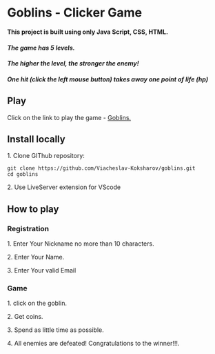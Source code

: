 # Goblins - Clicker Game

<b>This project is built using only Java Script, CSS, HTML.</b>

#### _The game has 5 levels._

#### _The higher the level, the stronger the enemy!_

#### _One hit (click the left mouse button) takes away one point of life (hp)_

## Play

<p>Click on the link to play the game - <a href="https://https://viacheslav-koksharov.github.io/goblins/" target="_blank">Goblins.</a></p>

## Install locally

<p>1. Clone GIThub repository:</p>

```
git clone https://github.com/Viacheslav-Koksharov/goblins.git
cd goblins
```

<p>2. Use LiveServer extension for VScode</p>

## How to play

### Registration

<p>1. Enter Your Nickname no more than 10 characters.</p>
<p>2. Enter Your Name.</p>
<p>3. Enter Your valid Email</p>

### Game

<p>1. click on the goblin.</p>
<p>2. Get coins.</p>
<p>3. Spend as little time as possible.</p>
<p>4. All enemies are defeated! Congratulations to the winner!!!.</p>
